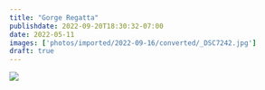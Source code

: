 ```yaml
---
title: "Gorge Regatta"
publishdate: 2022-09-20T18:30:32-07:00
date: 2022-05-11
images: ['photos/imported/2022-09-16/converted/_DSC7242.jpg']
draft: true
---
```


![](photos/imported/2022-05-31/converted/DSC05839.jpg)